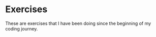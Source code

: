<h1>Exercises</h1>

These are exercises that I have been doing since the beginning of my coding journey.
